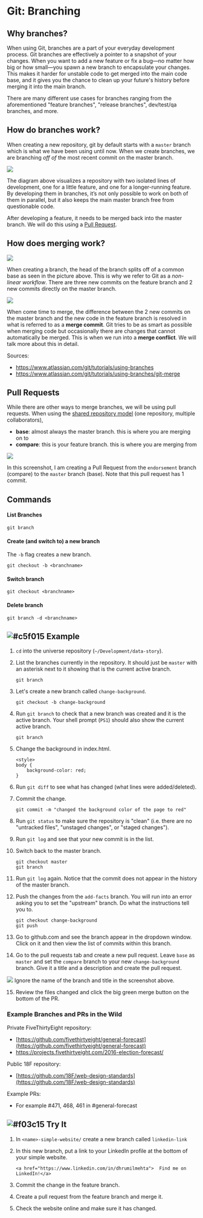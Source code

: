 # Git: Branching

## Why branches?

When using Git, branches are a part of your everyday development process. Git branches are effectively a pointer to a snapshot of your changes. When you want to add a new feature or fix a bug—no matter how big or how small—you spawn a new branch to encapsulate your changes. This makes it harder for unstable code to get merged into the main code base, and it gives you the chance to clean up your future's history before merging it into the main branch.

There are many different use cases for branches ranging from the aforementioned "feature branches", "release branches", dev/test/qa branches, and more.

## How do branches work?

When creating a new repository, git by default starts with a `master` branch which is what we have been using until now. When we create branches, we are branching *off of* the most recent commit on the master branch.

![](https://wac-cdn.atlassian.com/dam/jcr:746be214-eb99-462c-9319-04a4d2eeebfa/01.svg)

The diagram above visualizes a repository with two isolated lines of development, one for a little feature, and one for a longer-running feature. By developing them in branches, it’s not only possible to work on both of them in parallel, but it also keeps the main master branch free from questionable code.

After developing a feature, it needs to be merged back into the master branch. We will do this using a [Pull Request](https://help.github.com/articles/about-pull-requests/).

## How does merging work?

![](https://wac-cdn.atlassian.com/dam/jcr:86eba9ec-9391-45ea-800a-948cec1f2ed7/Branch-2.png)

When creating a branch, the head of the branch splits off of a common base as seen in the picture above. This is why we refer to Git as a *non-linear workflow*. There are three new commits on the feature branch and 2 new commits directly on the master branch.

![](https://wac-cdn.atlassian.com/dam/jcr:83323200-3c57-4c29-9b7e-e67e98745427/Branch-1.png)

When come time to merge, the difference between the 2 new commits on the master branch and the new code in the feature branch is resolved in what is referred to as a **merge commit**. Git tries to be as smart as possible when merging code but occasionally there are changes that cannot automatically be merged. This is when we run into a **merge conflict**. We will talk more about this in detail.

Sources:

- https://www.atlassian.com/git/tutorials/using-branches
- https://www.atlassian.com/git/tutorials/using-branches/git-merge

## Pull Requests

While there are other ways to merge branches, we will be using pull requests. When using the [shared repository model](https://help.github.com/articles/about-collaborative-development-models/) (one repository, multiple collaborators), 

- **base**: almost always the master branch. this is where you are merging on to
- **compare**: this is your feature branch. this is where you are merging from

![](https://s3.amazonaws.com/media-p.slid.es/uploads/489063/images/3229907/Comparing_master___endorsement___dmil_dhrumil-simple-website.png)

In this screenshot, I am creating a Pull Request from the `endorsement` branch (compare) to the `master` branch (base). Note that this pull request has 1 commit.

## Commands

#### List Branches

```
git branch
```

#### Create (and switch to) a new branch

The `-b` flag creates a new branch.

```
git checkout -b <branchname>
```

#### Switch branch

```
git checkout <branchname>
```

#### Delete branch

```
git branch -d <branchname>
```

## ![#c5f015](https://placehold.it/15/c5f015/000000?text=+) Example

1. `cd` into the universe repository (`~/Development/data-story`).

2. List the branches currently in the repository. It should just be `master` with an asterisk next to it showing that is the current active branch.

	```
	git branch
	```

3. Let's create a new branch called `change-background`.

	```
	git checkout -b change-background
	```

4. Run `git branch` to check that a new branch was created and it is the active branch. Your shell prompt (`PS1`) should also show the current active branch.

	```
	git branch
	```

5. Change the background in index.html.

	```
	<style>
	body {
	    background-color: red;
	}
	```	

6. Run `git diff` to see what has changed (what lines were added/deleted).

7. Commit the change.

	```
	git commit -m "changed the background color of the page to red"
	```

8. Run `git status` to make sure the repository is "clean" (i.e. there are no "untracked files", "unstaged changes", or "staged changes").

9. Run `git log` and see that your new commit is in the list.

10. Switch back to the master branch.

	```
	git checkout master
	git branch
	```

11. Run `git log` again. Notice that the commit does not appear in the history of the master branch.

12. Push the changes from the `add-facts` branch. You will run into an error asking you to set the "upstream" branch. Do what the instructions tell you to.

	```
	git checkout change-background
	git push
	```

13. Go to github.com and see the branch appear in the dropdown window. Click on it and then view the list of commits within this branch.

14. Go to the pull requests tab and create a new pull request. Leave `base` as `master` and set the `compare` branch to your new `change-background` branch. Give it a title and a description and create the pull request.

![](https://i.imgur.com/XNmv1lk.png)
Ignore the name of the branch and title in the screenshot above.

15. Review the files changed and click the big green merge button on the bottom of the PR.

### Example Branches and PRs in the Wild

Private FiveThirtyEight repository:

- [https://github.com/fivethirtyeight/general-forecast](https://github.com/fivethirtyeight/general-forecast)
- https://projects.fivethirtyeight.com/2016-election-forecast/

Public 18F repository:

- [https://github.com/18F/web-design-standards](https://github.com/18F/web-design-standards)

Example PRs:

- For example #471, 468, 461 in #general-forecast

## ![#f03c15](https://placehold.it/15/f03c15/000000?text=+) Try It

1. In `<name>-simple-website/` create a new branch called `linkedin-link`

2. In this new branch, put a link to your LinkedIn profile at the bottom of your simple website.

	```
	<a href="https://www.linkedin.com/in/dhrumilmehta">  Find me on LinkedIn!</a>
	```

3. Commit the change in the feature branch.

4. Create a pull request from the feature branch and merge it.

5. Check the website online and make sure it has changed.
